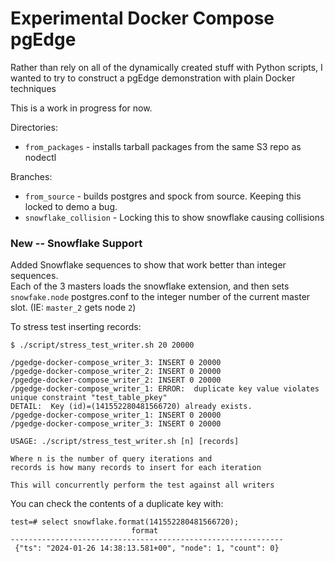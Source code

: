 # Experimental Docker Compose pgEdge

Rather than rely on all of the dynamically created stuff 
with Python scripts, I wanted to try to construct a 
pgEdge demonstration with plain Docker techniques

This is a work in progress for now.

Directories:

* `from_packages` - installs tarball packages from the same S3 repo as nodectl

Branches:

* `from_source` - builds postgres and spock from source.  Keeping this locked to demo a bug.
* `snowflake_collision` - Locking this to show snowflake causing collisions

### New -- Snowflake Support

Added Snowflake sequences to show that work better than integer sequences.  
Each of the 3 masters loads the snowflake extension, and then sets `snowfake.node` postgres.conf 
to the integer number of the current master slot.  (IE:  `master_2` gets node `2`)

To stress test inserting records:

```
$ ./script/stress_test_writer.sh 20 20000

/pgedge-docker-compose_writer_3: INSERT 0 20000
/pgedge-docker-compose_writer_2: INSERT 0 20000
/pgedge-docker-compose_writer_2: INSERT 0 20000
/pgedge-docker-compose_writer_1: ERROR:  duplicate key value violates unique constraint "test_table_pkey"
DETAIL:  Key (id)=(141552280481566720) already exists.
/pgedge-docker-compose_writer_1: INSERT 0 20000
/pgedge-docker-compose_writer_3: INSERT 0 20000
```

```
USAGE: ./script/stress_test_writer.sh [n] [records]

Where n is the number of query iterations and
records is how many records to insert for each iteration

This will concurrently perform the test against all writers
```

You can check the contents of a duplicate key with:

```
test=# select snowflake.format(141552280481566720);
                           format                            
-------------------------------------------------------------
 {"ts": "2024-01-26 14:38:13.581+00", "node": 1, "count": 0}
```
